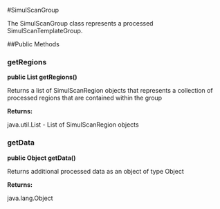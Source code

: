 #SimulScanGroup

The SimulScanGroup class represents a processed SimulScanTemplateGroup.

##Public Methods

### getRegions

**public List getRegions()**

Returns a list of SimulScanRegion objects that represents a collection of processed regions
 	that are contained within the group

**Returns:**

java.util.List - List of SimulScanRegion objects

### getData

**public Object getData()**

Returns additional processed data as an object of type Object

**Returns:**

java.lang.Object

